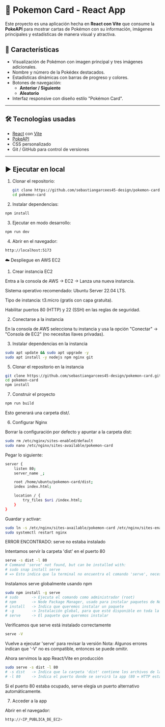 # 🎴 Pokemon Card - React App

Este proyecto es una aplicación hecha en **React con Vite** que consume la **PokeAPI** para mostrar cartas de Pokémon con su información, imágenes principales y estadísticas de manera visual y atractiva.

## 🚀 Características
- Visualización de Pokémon con imagen principal y tres imágenes adicionales.
- Nombre y número de la Pokédex destacados.
- Estadísticas dinámicas con barras de progreso y colores.
- Botones de navegación:
  - **Anterior / Siguiente**
  - **Aleatorio**
- Interfaz responsive con diseño estilo "Pokémon Card".

---

## 🛠️ Tecnologías usadas
- [React](https://react.dev/) con [Vite](https://vitejs.dev/)
- [PokeAPI](https://pokeapi.co/)
- CSS personalizado
- Git / GitHub para control de versiones

---

## ▶️ Ejecutar en local

1. Clonar el repositorio:
   ```bash
   git clone https://github.com/sebastiangarcees45-design/pokemon-card.git
   cd pokemon-card
2. Instalar dependencias:
```bash
npm install
```

3. Ejecutar en modo desarrollo:
```bash
npm run dev
```

4. Abrir en el navegador:
```bash
http://localhost:5173
```

☁️ Despliegue en AWS EC2
1. Crear instancia EC2

Entra a la consola de AWS → EC2 → Lanza una nueva instancia.

Sistema operativo recomendado: Ubuntu Server 22.04 LTS.

Tipo de instancia: t3.micro (gratis con capa gratuita).

Habilitar puertos 80 (HTTP) y 22 (SSH) en las reglas de seguridad.

2. Conectarse a la instancia

En la consola de AWS selecciona tu instancia y usa la opción "Conectar" → "Consola de EC2" (no necesitas llaves privadas).

3. Instalar dependencias en la instancia
```bash
sudo apt update && sudo apt upgrade -y
sudo apt install -y nodejs npm nginx git
```
5. Clonar el repositorio en la instancia
```bash
git clone https://github.com/sebastiangarcees45-design/pokemon-card.git
cd pokemon-card
npm install
```
7. Construir el proyecto
```bash
npm run build
```

Esto generará una carpeta dist/.

6. Configurar Nginx

Borrar la configuración por defecto y apuntar a la carpeta dist:
```bash
sudo rm /etc/nginx/sites-enabled/default
sudo nano /etc/nginx/sites-available/pokemon-card
```

Pegar lo siguiente:
```bash
server {
    listen 80;
    server_name _;

    root /home/ubuntu/pokemon-card/dist;
    index index.html;

    location / {
        try_files $uri /index.html;
    }
}
```

Guardar y activar:
```bash
sudo ln -s /etc/nginx/sites-available/pokemon-card /etc/nginx/sites-enabled/
sudo systemctl restart nginx
```

ERROR ENCONTRADO: 
serve no estaba instalado

Intentamos servir la carpeta 'dist' en el puerto 80
```bash
serve -s dist -l 80
# Command 'serve' not found, but can be installed with:
# sudo snap install serve
# => Esto indica que la terminal no encuentra el comando 'serve', necesitamos instalarlo.
```
Instalamos serve globalmente usando npm
```bash
sudo npm install -g serve
# sudo      -> Ejecuta el comando como administrador (root)
# npm       -> Node Package Manager, usado para instalar paquetes de Node.js
# install   -> Indica que queremos instalar un paquete
# -g        -> Instalación global, para que esté disponible en toda la máquina
# serve     -> El paquete que queremos instalar
```
Verificamos que serve está instalado correctamente
```bash
serve -V
```
Vuelve a ejecutar 'serve' para revisar la versión
Nota: Algunos errores indican que '-V' no es compatible, entonces se puede omitir.

Ahora servimos la app React/Vite en producción
```bash
sudo serve -s dist -l 80
# -s dist   -> Indica que la carpeta 'dist' contiene los archivos de la app
# -l 80     -> Indica el puerto donde se servirá la app (80 = HTTP estándar)
```
Si el puerto 80 estaba ocupado, serve elegía un puerto alternativo automáticamente.

7. Acceder a la app

Abrir en el navegador:
```bash
http://<IP_PUBLICA_DE_EC2>
```
